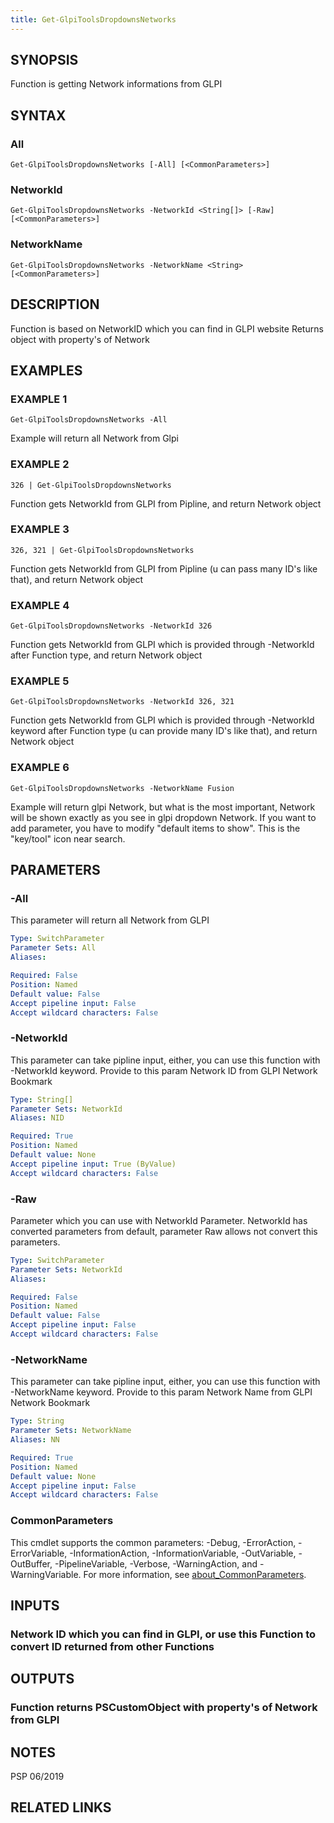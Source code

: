 ```yaml
---
title: Get-GlpiToolsDropdownsNetworks
---
```


## SYNOPSIS
Function is getting Network informations from GLPI

## SYNTAX

### All
```
Get-GlpiToolsDropdownsNetworks [-All] [<CommonParameters>]
```

### NetworkId
```
Get-GlpiToolsDropdownsNetworks -NetworkId <String[]> [-Raw] [<CommonParameters>]
```

### NetworkName
```
Get-GlpiToolsDropdownsNetworks -NetworkName <String> [<CommonParameters>]
```

## DESCRIPTION
Function is based on NetworkID which you can find in GLPI website
Returns object with property's of Network

## EXAMPLES

### EXAMPLE 1
```
Get-GlpiToolsDropdownsNetworks -All
```

Example will return all Network from Glpi

### EXAMPLE 2
```
326 | Get-GlpiToolsDropdownsNetworks
```

Function gets NetworkId from GLPI from Pipline, and return Network object

### EXAMPLE 3
```
326, 321 | Get-GlpiToolsDropdownsNetworks
```

Function gets NetworkId from GLPI from Pipline (u can pass many ID's like that), and return Network object

### EXAMPLE 4
```
Get-GlpiToolsDropdownsNetworks -NetworkId 326
```

Function gets NetworkId from GLPI which is provided through -NetworkId after Function type, and return Network object

### EXAMPLE 5
```
Get-GlpiToolsDropdownsNetworks -NetworkId 326, 321
```

Function gets NetworkId from GLPI which is provided through -NetworkId keyword after Function type (u can provide many ID's like that), and return Network object

### EXAMPLE 6
```
Get-GlpiToolsDropdownsNetworks -NetworkName Fusion
```

Example will return glpi Network, but what is the most important, Network will be shown exactly as you see in glpi dropdown Network.
If you want to add parameter, you have to modify "default items to show".
This is the "key/tool" icon near search.

## PARAMETERS

### -All
This parameter will return all Network from GLPI

```yaml
Type: SwitchParameter
Parameter Sets: All
Aliases:

Required: False
Position: Named
Default value: False
Accept pipeline input: False
Accept wildcard characters: False
```

### -NetworkId
This parameter can take pipline input, either, you can use this function with -NetworkId keyword.
Provide to this param Network ID from GLPI Network Bookmark

```yaml
Type: String[]
Parameter Sets: NetworkId
Aliases: NID

Required: True
Position: Named
Default value: None
Accept pipeline input: True (ByValue)
Accept wildcard characters: False
```

### -Raw
Parameter which you can use with NetworkId Parameter.
NetworkId has converted parameters from default, parameter Raw allows not convert this parameters.

```yaml
Type: SwitchParameter
Parameter Sets: NetworkId
Aliases:

Required: False
Position: Named
Default value: False
Accept pipeline input: False
Accept wildcard characters: False
```

### -NetworkName
This parameter can take pipline input, either, you can use this function with -NetworkName keyword.
Provide to this param Network Name from GLPI Network Bookmark

```yaml
Type: String
Parameter Sets: NetworkName
Aliases: NN

Required: True
Position: Named
Default value: None
Accept pipeline input: False
Accept wildcard characters: False
```

### CommonParameters
This cmdlet supports the common parameters: -Debug, -ErrorAction, -ErrorVariable, -InformationAction, -InformationVariable, -OutVariable, -OutBuffer, -PipelineVariable, -Verbose, -WarningAction, and -WarningVariable. For more information, see [about_CommonParameters](http://go.microsoft.com/fwlink/?LinkID=113216).

## INPUTS

### Network ID which you can find in GLPI, or use this Function to convert ID returned from other Functions
## OUTPUTS

### Function returns PSCustomObject with property's of Network from GLPI
## NOTES
PSP 06/2019

## RELATED LINKS
